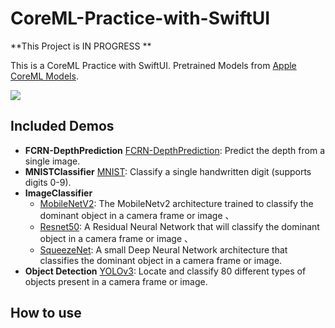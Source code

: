 # CoreML-Practice-with-SwiftUI

**This Project is IN PROGRESS **

This is a CoreML Practice with SwiftUI. Pretrained Models from [Apple CoreML Models](https://developer.apple.com/machine-learning/models/). 

![](apple-models.png)

## Included Demos

* **FCRN-DepthPrediction** [FCRN-DepthPrediction](https://github.com/iro-cp/FCRN-DepthPrediction): Predict the depth from a single image.
* **MNISTClassifier** [MNIST](http://yann.lecun.com/exdb/mnist/): Classify a single handwritten digit (supports digits 0-9).
* **ImageClassifier** 
  * [MobileNetV2](https://github.com/tensorflow/models/tree/master/research/slim/nets/mobilenet): The MobileNetv2 architecture trained to classify the dominant object in a camera frame or image 、
  * [Resnet50](https://github.com/fchollet/deep-learning-models/blob/master/resnet50.py): A Residual Neural Network that will classify the dominant object in a camera frame or image 、
  * [SqueezeNet](https://github.com/DeepScale/SqueezeNet): A small Deep Neural Network architecture that classifies the dominant object in a camera frame or image.
* **Object Detection** [YOLOv3](https://github.com/pjreddie/darknet): Locate and classify 80 different types of objects present in a camera frame or image.

## How to use 

